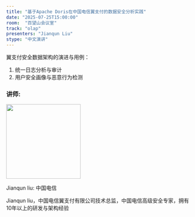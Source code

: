 ```yaml
---
title: "基于Apache Doris在中国电信翼支付的数据安全分析实践"
date: "2025-07-25T15:00:00"
room:  "百望山会议室"
track: "olap"
presenters: "Jianqun Liu"
stype: "中文演讲"
---
```


翼支付安全数据架构的演进与用例：
1. 统一日志分析与审计
2. 用户安全画像与恶意行为检测

### 讲师:

<img src="https://sessionize.com/image/5d2c-400o400o1-hnSWVLuBppoevSEBHoui4s.jpg" width="200" /><br/>

Jianqun liu: 中国电信

Jianqun liu，中国电信翼支付有限公司技术总监，中国电信高级安全专家，拥有10年以上的研发与架构经验